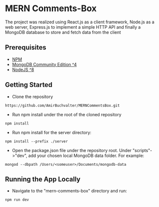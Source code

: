 MERN Comments-Box
============

The project was realized using React.js as a client framework, Node.js as a web server, Express.js to implement a simple HTTP API and finally a MongoDB database to store and fetch data from the client

## Prerequisites

- [NPM](https://www.npmjs.com/get-npm)
- [MongoDB Community Edition ^4](https://docs.mongodb.com/manual/tutorial/install-mongodb-on-os-x/#install-mongodb-community-edition)
- [NodeJS ^8](https://nodejs.org/en/download/)

## Getting Started

- Clone the repository

```
https://github.com/AmirBuchvalter/MERNCommentsBox.git
```

- Run npm install under the root of the cloned repository
```
npm install
```
- Run npm install for the server directory:
```
npm install --prefix ./server
```
- Open the package.json file under the repository root. Under "scripts"->"dev", add your chosen local MongoDB data folder. For example:
```
mongod --dbpath /Users/<someuser>/Documents/mongodb-data
```

## Running the App Locally

- Navigate to the "mern-comments-box" directory and run:
 ```
 npm run dev
 ```
